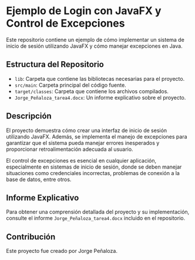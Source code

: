 # Ejemplo de Login con JavaFX y Control de Excepciones

Este repositorio contiene un ejemplo de cómo implementar un sistema de inicio de sesión utilizando JavaFX y cómo manejar excepciones en Java.

## Estructura del Repositorio

- `lib`: Carpeta que contiene las bibliotecas necesarias para el proyecto.
- `src/main`: Carpeta principal del código fuente.
- `target/classes`: Carpeta que contiene los archivos compilados.
- `Jorge_Peñaloza_tarea4.docx`: Un informe explicativo sobre el proyecto.

## Descripción

El proyecto demuestra cómo crear una interfaz de inicio de sesión utilizando JavaFX. Además, se implementa el manejo de excepciones para garantizar que el sistema pueda manejar errores inesperados y proporcionar retroalimentación adecuada al usuario.

El control de excepciones es esencial en cualquier aplicación, especialmente en sistemas de inicio de sesión, donde se deben manejar situaciones como credenciales incorrectas, problemas de conexión a la base de datos, entre otros.

## Informe Explicativo

Para obtener una comprensión detallada del proyecto y su implementación, consulte el informe `Jorge_Peñaloza_tarea4.docx` incluido en el repositorio.

## Contribución

Este proyecto fue creado por Jorge Peñaloza.



